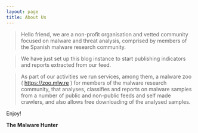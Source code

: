 ```yaml
---
layout: page
title: About Us
---
```


> Hello friend, we are a non-profit organisation and vetted community focused on malware and threat analysis, comprised by members of the Spanish malware research community.

> We have just set up this blog instance to start publishing indicators and reports extracted from our feed.

> As part of our activities we run services, among them, a malware zoo ( https://zoo.mlw.re ) for members of the malware research community, that analyses, classifies and reports on malware samples from a number of public and non-public feeds and self made crawlers, and also allows free downloading of the analysed samples.



Enjoy!

**The Malware Hunter**
